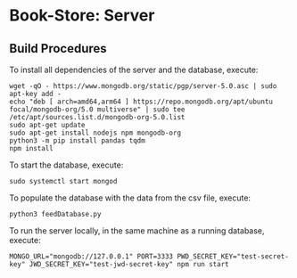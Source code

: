 # Book-Store:  Server

## Build Procedures
To install all dependencies of the server and the database, execute:
```
wget -qO - https://www.mongodb.org/static/pgp/server-5.0.asc | sudo apt-key add -
echo "deb [ arch=amd64,arm64 ] https://repo.mongodb.org/apt/ubuntu focal/mongodb-org/5.0 multiverse" | sudo tee /etc/apt/sources.list.d/mongodb-org-5.0.list
sudo apt-get update
sudo apt-get install nodejs npm mongodb-org
python3 -m pip install pandas tqdm
npm install
```

To start the database, execute:
```
sudo systemctl start mongod
```

To populate the database with the data from the csv file, execute:
```
python3 feedDatabase.py
```

To run the server locally, in the same machine as a running database, execute:
```
MONGO_URL="mongodb://127.0.0.1" PORT=3333 PWD_SECRET_KEY="test-secret-key" JWD_SECRET_KEY="test-jwd-secret-key" npm run start
```